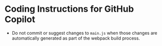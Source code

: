 # Coding Instructions for GitHub Copilot

- Do not commit or suggest changes to `main.js` when those changes are automatically generated as part of the webpack build process.
